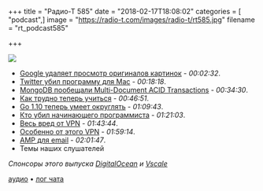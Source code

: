 +++
title = "Радио-Т 585"
date = "2018-02-17T18:08:02"
categories = [ "podcast",]
image = "https://radio-t.com/images/radio-t/rt585.jpg"
filename = "rt_podcast585"

+++

![](https://radio-t.com/images/radio-t/rt585.jpg)

- [Google удаляет просмотр оригиналов картинок](https://www.theverge.com/2018/2/15/17017864/google-removes-view-image-button-from-search-results) - *00:02:32*.
- [Twitter убил программу для Mac](https://www.theverge.com/2018/2/16/17021960/twitter-mac-desktop-app-discontinued-support-ending) - *00:18:18*.
- [MongoDB пообещали Multi-Document ACID Transactions](https://www.mongodb.com/press/mongodb-announces-multi-document-acid-transactions-in-release-40) - *00:34:30*.
- [Как трудно теперь учиться](http://allendowney.blogspot.com/2018/02/learning-to-program-is-getting-harder.html) - *00:46:51*.
- [Go 1.10 теперь умеет округлять](https://blog.golang.org/go1.10) - *01:09:43*.
- [Кто убил начинающего программиста](https://medium.com/@melissamcewen/who-killed-the-junior-developer-33e9da2dc58c) - *01:21:03*.
- [Весь вред от VPN](https://gist.github.com/joepie91/5a9909939e6ce7d09e29) - *01:43:44*.
- [Особенно от этого VPN](https://gizmodo.com/do-not-i-repeat-do-not-download-onavo-facebook-s-vam-1822937825) - *01:59:14*.
- [AMP для email](https://techcrunch.com/2018/02/13/amp-for-email-is-a-terrible-idea/) - *02:01:47*.
- Темы наших слушателей

*Спонсоры этого выпуска [DigitalOcean](https://do.co/radiot) и [Vscale](http://bit.ly/radio-t_vscale)*

[аудио](https://cdn.radio-t.com/rt_podcast585.mp3) • [лог чата](http://chat.radio-t.com/logs/radio-t-585.html)
<audio src="https://cdn.radio-t.com/rt_podcast585.mp3" preload="none"></audio>

